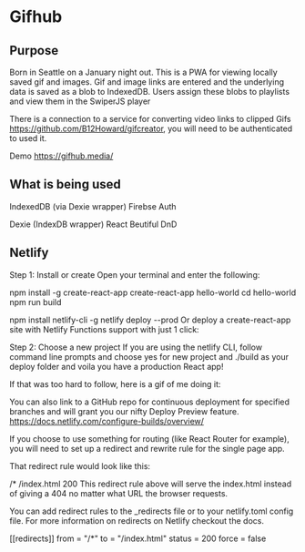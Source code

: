 # Gifhub

## Purpose

Born in Seattle on a January night out. This is a PWA for viewing locally saved gif and images. Gif and image links are entered and the underlying data is saved as a blob to IndexedDB. Users assign these blobs to playlists and view them in the SwiperJS player

There is a connection to a service for converting video links to clipped Gifs https://github.com/B12Howard/gifcreator, you will need to be authenticated to used it.

Demo https://gifhub.media/

## What is being used

IndexedDB (via Dexie wrapper)
Firebse Auth

Dexie (IndexDB wrapper)
React Beutiful DnD

## Netlify

Step 1: Install or create
Open your terminal and enter the following:

npm install -g create-react-app
create-react-app hello-world
cd hello-world
npm run build

npm install netlify-cli -g
netlify deploy --prod
Or deploy a create-react-app site with Netlify Functions support with just 1 click:

Step 2: Choose a new project
If you are using the netlify CLI, follow command line prompts and choose yes for new project and ./build as your deploy folder and voila you have a production React app!

If that was too hard to follow, here is a gif of me doing it:

You can also link to a GitHub repo for continuous deployment for specified branches and will grant you our nifty Deploy Preview feature.
https://docs.netlify.com/configure-builds/overview/

If you choose to use something for routing (like React Router for example), you will need to set up a redirect and rewrite rule for the single page app.

That redirect rule would look like this:

/\* /index.html 200
This redirect rule above will serve the index.html instead of giving a 404 no matter what URL the browser requests.

You can add redirect rules to the \_redirects file or to your netlify.toml config file. For more information on redirects on Netlify checkout the docs.

[[redirects]]
from = "/\*"
to = "/index.html"
status = 200
force = false
